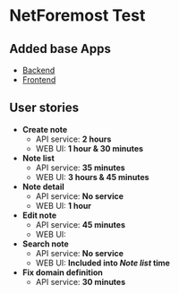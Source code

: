 # NetForemost Test

## Added base Apps

- [Backend](https://github.com/sbsys/typescript-ddd-microservice)
- [Frontend](https://github.com/sbsys/smop-frontend)

## User stories

- **Create note**
  - API service: **2 hours**
  - WEB UI: **1 hour & 30 minutes**
- **Note list**
  - API service: **35 minutes**
  - WEB UI: **3 hours & 45 minutes**
- **Note detail**
  - API service: **No service**
  - WEB UI: **1 hour**
- **Edit note**
  - API service: **45 minutes**
  - WEB UI:
- **Search note**
  - API service: **No service**
  - WEB UI: **Included into *Note list* time**
- **Fix domain definition**
  - API service: **30 minutes**
